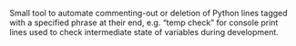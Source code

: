 Small tool to automate commenting-out or deletion of Python lines tagged with a specified phrase at their end, e.g. “temp check” for console print lines used to check intermediate state of variables during development. 